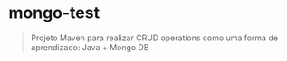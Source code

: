 mongo-test
==========

> Projeto Maven para realizar CRUD operations como uma forma de aprendizado: Java + Mongo DB
